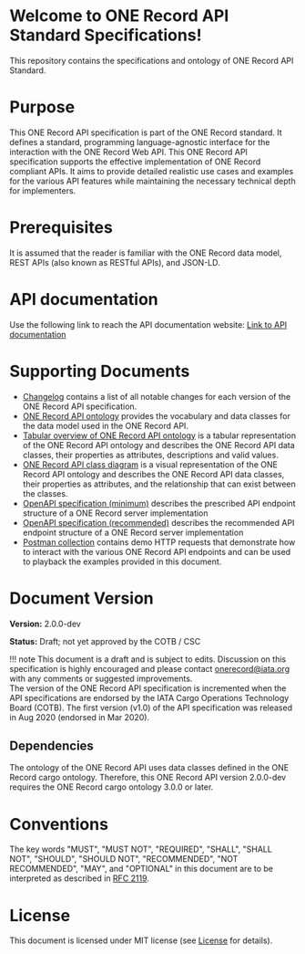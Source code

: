 # Welcome to ONE Record API Standard Specifications!

This repository contains the specifications and ontology of ONE Record API Standard.

# Purpose

This ONE Record API specification is part of the ONE Record standard.
It defines a standard, programming language-agnostic interface for the interaction with the ONE Record Web API.
This ONE Record API specification supports the effective implementation of ONE Record compliant APIs.
It aims to provide detailed realistic use cases and examples for the various API features while maintaining the necessary technical depth for implementers.

# Prerequisites

It is assumed that the reader is familiar with the ONE Record data model, REST APIs (also known as RESTful APIs), and JSON-LD.

# API documentation 

Use the following link to reach the API documentation website: [Link to API documentation](https://iata-cargo.github.io/ONE-Record/)

# Supporting Documents

- [Changelog](./CHANGELOG.md) contains a list of all notable changes for each version of the ONE Record API specification.
- [ONE Record API ontology](./ONE-Record-API-Ontology.ttl) provides the vocabulary and data classes for the data model used in the ONE Record API.
- [Tabular overview of ONE Record API ontology](./ONE-Record-API-Ontology.csv) is a tabular representation of the ONE Record API ontology and describes the ONE Record API data classes, their properties as attributes, descriptions and valid values.
- [ONE Record API class diagram](./ONE-Record-API-Class-Diagram.md) is a visual representation of the ONE Record API ontology and describes the ONE Record API data classes, their properties as attributes, and the relationship that can exist between the classes.
- [OpenAPI specification (minimum)](./ONE-Record-API-OpenAPI.yaml) describes the prescribed API endpoint structure of a ONE Record server implementation
- [OpenAPI specification (recommended)](./ONE-Record-API-OpenAPI.recommended.yaml) describes the recommended API endpoint structure of a ONE Record server implementation
- [Postman collection](./ONE-Record-API-Collections.postman_collection) contains demo HTTP requests that demonstrate how to interact with the various ONE Record API endpoints and can be used to playback the examples provided in this document.


# Document Version

**Version:** 2.0.0-dev 

**Status:** Draft; not yet approved by the COTB / CSC

!!! note
    This document is a draft and is subject to edits. 
    Discussion on this specification is highly encouraged and please contact [onerecord@iata.org](mailto:onerecord@iata.org) with any comments or suggested improvements.<br/>
    The version of the ONE Record API specification is incremented when the API specifications are endorsed by the IATA Cargo Operations Technology Board (COTB). The first version (v1.0) of the API specification was released in Aug 2020 (endorsed in Mar 2020).

## Dependencies

The ontology of the ONE Record API uses data classes defined in the ONE Record cargo ontology. 
Therefore, this ONE Record API version 2.0.0-dev requires the ONE Record cargo ontology 3.0.0 or later.

# Conventions

The key words "MUST", "MUST NOT", "REQUIRED", "SHALL", "SHALL NOT", "SHOULD", "SHOULD NOT", "RECOMMENDED", "NOT RECOMMENDED", "MAY", and "OPTIONAL" in this document are to be interpreted as described in [RFC 2119](https://www.rfc-editor.org/rfc/rfc2119).

# License

This document is licensed under MIT license (see [License](license.md) for details).


